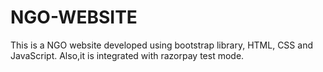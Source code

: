 # NGO-WEBSITE
This is a NGO  website developed using bootstrap library, HTML, CSS and JavaScript. Also,it is integrated with razorpay test mode.
